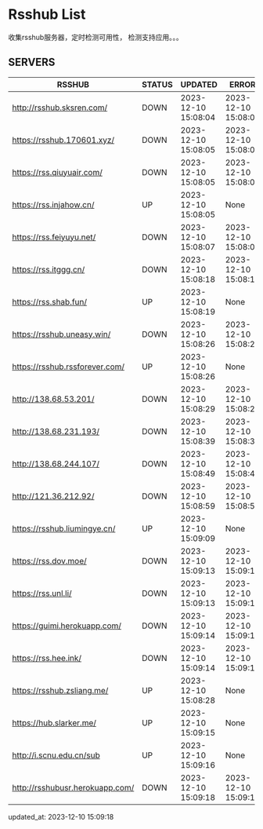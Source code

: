 # Rsshub List

收集rsshub服务器，定时检测可用性， 检测支持应用。。。


## SERVERS

|  RSSHUB   | STATUS  | UPDATED  | ERROR  | TWITTER |  
|  ----  | ----  | ----  | ----  | ---- |  
| http://rsshub.sksren.com/ | DOWN | 2023-12-10 15:08:04 | 2023-12-10 15:08:04 |  
| https://rsshub.170601.xyz/ | DOWN | 2023-12-10 15:08:05 | 2023-12-10 15:08:05 |  
| https://rss.qiuyuair.com/ | DOWN | 2023-12-10 15:08:05 | 2023-12-10 15:08:05 |  
| https://rss.injahow.cn/ | UP | 2023-12-10 15:08:05 | None ||  
| https://rss.feiyuyu.net/ | DOWN | 2023-12-10 15:08:07 | 2023-12-10 15:08:07 |  
| https://rss.itggg.cn/ | DOWN | 2023-12-10 15:08:18 | 2023-12-10 15:08:18 |  
| https://rss.shab.fun/ | UP | 2023-12-10 15:08:19 | None ||  
| https://rsshub.uneasy.win/ | DOWN | 2023-12-10 15:08:26 | 2023-12-10 15:08:26 |  
| https://rsshub.rssforever.com/ | UP | 2023-12-10 15:08:26 | None ||  
| http://138.68.53.201/ | DOWN | 2023-12-10 15:08:29 | 2023-12-10 15:08:29 |  
| http://138.68.231.193/ | DOWN | 2023-12-10 15:08:39 | 2023-12-10 15:08:39 |  
| http://138.68.244.107/ | DOWN | 2023-12-10 15:08:49 | 2023-12-10 15:08:49 |  
| http://121.36.212.92/ | DOWN | 2023-12-10 15:08:59 | 2023-12-10 15:08:59 |  
| https://rsshub.liumingye.cn/ | UP | 2023-12-10 15:09:09 | None ||  
| https://rss.dov.moe/ | DOWN | 2023-12-10 15:09:13 | 2023-12-10 15:09:13 |  
| https://rss.unl.li/ | DOWN | 2023-12-10 15:09:13 | 2023-12-10 15:09:13 |  
| https://guimi.herokuapp.com/ | DOWN | 2023-12-10 15:09:14 | 2023-12-10 15:09:14 |  
| https://rss.hee.ink/ | DOWN | 2023-12-10 15:09:14 | 2023-12-10 15:09:14 |  
| https://rsshub.zsliang.me/ | UP | 2023-12-10 15:08:28 | None |OK|  
| https://hub.slarker.me/ | UP | 2023-12-10 15:09:15 | None ||  
| http://i.scnu.edu.cn/sub | UP | 2023-12-10 15:09:16 | None ||  
| http://rsshubusr.herokuapp.com/ | DOWN | 2023-12-10 15:09:18 | 2023-12-10 15:09:18 |  
  

updated_at: 2023-12-10 15:09:18  
